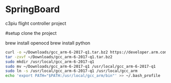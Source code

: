 # SpringBoard
c3piu flight controller project

#setup
clone the project

brew install openocd
brew install python

```bash
curl -o ~/Downloads/gcc_arm-6-2017-q1.tar.bz2 https://developer.arm.com/-/media/Files/downloads/gnu-rm/6_1-2017q1/gcc-arm-none-eabi-6-2017-q1-update-mac.tar.bz2 
tar -zxvf ~/Downloads/gcc_arm-6-2017-q1.tar.bz2
sudo mkdir /usr/local/gcc_arm-6-2017-q1
sudo mv ~/Downloads/gcc_arm-6-2017-q1 /usr/local/gcc_arm-6-2017-q1
sudo ln -s /usr/local/gcc_arm-6-2017-q1 /usr/local/gcc_arm
echo 'export PATH="$PATH:/usr/local/gcc_arm/bin"' >> ~/.bash_profile 
```
